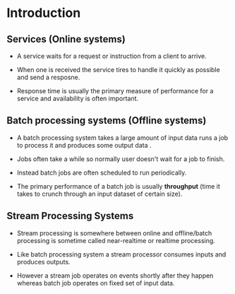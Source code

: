 # Introduction

## Services (Online systems)

- A service waits for a request or instruction from a client to arrive.

- When one is received the service tires to handle it quickly as possible and send a resposne.

- Response time is usually the primary measure of performance for a service and availability is often important.


## Batch processing systems (Offline systems)

- A batch processing system takes a large amount of input data runs a job to process it and produces some output data .

- Jobs often take a while so normally user doesn't wait for a job to finish.

- Instead batch jobs are often scheduled to run periodically.

- The primary performance of a batch job is usually **throughput** (time it takes to crunch through an input dataset of certain size).


## Stream Processing Systems

- Stream processing is somewhere between online and offline/batch processing is sometime called near-realtime or realtime processing.

- Like batch processing system a stream processor consumes inputs and produces outputs.

- However a stream job operates on events shortly after they happen whereas batch job operates on fixed set of input data. 

